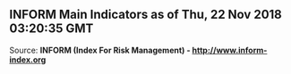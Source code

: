 ## INFORM Main Indicators as of Thu, 22 Nov 2018 03:20:35 GMT

Source: **INFORM (Index For Risk Management) - http://www.inform-index.org**
